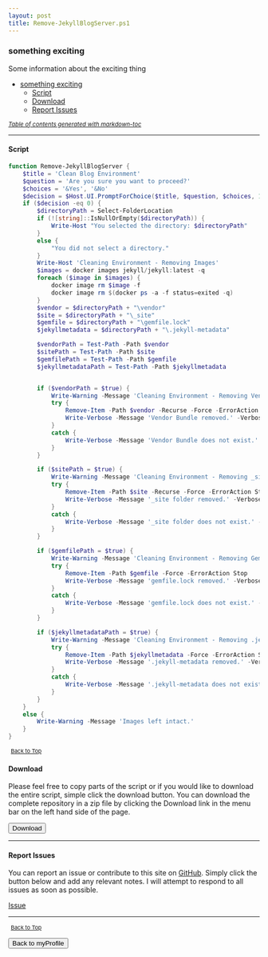 ```yaml
---
layout: post
title: Remove-JekyllBlogServer.ps1
---
```


### something exciting

Some information about the exciting thing

- [something exciting](#something-exciting)
  - [Script](#script)
  - [Download](#download)
  - [Report Issues](#report-issues)

<small><i><a href='http://ecotrust-canada.github.io/markdown-toc/'>Table of contents generated with markdown-toc</a></i></small>

---

#### Script

```powershell
function Remove-JekyllBlogServer {
	$title = 'Clean Blog Environment'
	$question = 'Are you sure you want to proceed?'
	$choices = '&Yes', '&No'
	$decision = $Host.UI.PromptForChoice($title, $question, $choices, 1)
	if ($decision -eq 0) {
		$directoryPath = Select-FolderLocation
		if (![string]::IsNullOrEmpty($directoryPath)) {
			Write-Host "You selected the directory: $directoryPath"
		}
		else {
			"You did not select a directory."
		}
		Write-Host 'Cleaning Environment - Removing Images'
		$images = docker images jekyll/jekyll:latest -q
		foreach ($image in $images) {
			docker image rm $image -f
			docker image rm $(docker ps -a -f status=exited -q)
		}
		$vendor = $directoryPath + "\vendor"
		$site = $directoryPath + "\_site"
		$gemfile = $directoryPath + "\gemfile.lock"
		$jekyllmetadata = $directoryPath + "\.jekyll-metadata"

		$vendorPath = Test-Path -Path $vendor
		$sitePath = Test-Path -Path $site
		$gemfilePath = Test-Path -Path $gemfile
		$jekyllmetadataPath = Test-Path -Path $jekyllmetadata


		if ($vendorPath = $true) {
			Write-Warning -Message 'Cleaning Environment - Removing Vendor Bundle'
			try {
				Remove-Item -Path $vendor -Recurse -Force -ErrorAction Stop
				Write-Verbose -Message 'Vendor Bundle removed.' -Verbose
			}
			catch {
				Write-Verbose -Message 'Vendor Bundle does not exist.' -Verbose
			}
		}

		if ($sitePath = $true) {
			Write-Warning -Message 'Cleaning Environment - Removing _site Folder'
			try {
				Remove-Item -Path $site -Recurse -Force -ErrorAction Stop
				Write-Verbose -Message '_site folder removed.' -Verbose
			}
			catch {
				Write-Verbose -Message '_site folder does not exist.' -Verbose
			}
		}

		if ($gemfilePath = $true) {
			Write-Warning -Message 'Cleaning Environment - Removing Gemfile.lock File'
			try {
				Remove-Item -Path $gemfile -Force -ErrorAction Stop
				Write-Verbose -Message 'gemfile.lock removed.' -Verbose
			}
			catch {
				Write-Verbose -Message 'gemfile.lock does not exist.' -Verbose
			}
		}

		if ($jekyllmetadataPath = $true) {
			Write-Warning -Message 'Cleaning Environment - Removing .jekyll-metadata File'
			try {
				Remove-Item -Path $jekyllmetadata -Force -ErrorAction Stop
				Write-Verbose -Message '.jekyll-metadata removed.' -Verbose
			}
			catch {
				Write-Verbose -Message '.jekyll-metadata does not exist.' -Verbose
			}
		}
	}
	else {
		Write-Warning -Message 'Images left intact.'
	}
}
```

<span style="font-size:11px;"><a href="#"><i class="fas fa-caret-up" aria-hidden="true" style="color: white; margin-right:5px;"></i>Back to Top</a></span>

#### Download

Please feel free to copy parts of the script or if you would like to download the entire script, simple click the download button. You can download the complete repository in a zip file by clicking the Download link in the menu bar on the left hand side of the page.

<button class="btn" type="submit" onclick="window.open('http://agamar.domain.leigh-services.com:4000/powershell/functions/myProfile/Remove-JekyllBlogServer.ps1')">
    <i class="fa fa-cloud-download-alt">
    </i>
        Download
</button>

---

#### Report Issues

You can report an issue or contribute to this site on <a href="https://github.com/BanterBoy/scripts-blog/issues">GitHub</a>. Simply click the button below and add any relevant notes. I will attempt to respond to all issues as soon as possible.

<!-- Place this tag where you want the button to render. -->

<a class="github-button" href="https://github.com/BanterBoy/scripts-blog/issues/new?title=Remove-JekyllBlogServer.ps1&body=There is a problem with this function. Please find details below." data-show-count="true" aria-label="Issue BanterBoy/scripts-blog on GitHub">Issue</a>

---

<span style="font-size:11px;"><a href="#"><i class="fas fa-caret-up" aria-hidden="true" style="color: white; margin-right:5px;"></i>Back to Top</a></span>

<a href="/menu/_pages/myProfile.html">
    <button class="btn">
        <i class='fas fa-reply'>
        </i>
            Back to myProfile
    </button>
</a>

[1]: http://ecotrust-canada.github.io/markdown-toc
[2]: https://github.com/googlearchive/code-prettify
